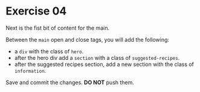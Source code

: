 # Exercise 04

Next is the fist bit of content for the main.

Between the `main` open and close tags, you will add the following:

- a `div` with the class of `hero`.
- after the hero div add a `section` with a class of `suggested-recipes`.
- after the suggested recipes section, add a new section with the class of `information`.

Save and commit the changes. **DO NOT** push them.


